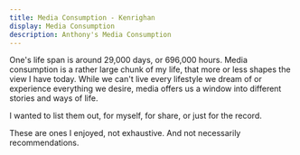 ```yaml
---
title: Media Consumption - Kenrighan
display: Media Consumption
description: Anthony's Media Consumption
---
```


One's life span is around 29,000 days, or 696,000 hours.
Media consumption is a rather large chunk of my life,
that more or less shapes the view I have today.
While we can't live every lifestyle we dream of or experience everything we desire,
media offers us a window into different stories and ways of life.

I wanted to list them out, for myself, for share, or just for the record.

<MediaConsumption />

<div class="op50 mt-10">These are ones I enjoyed, not exhaustive. And not necessarily recommendations.</div>
